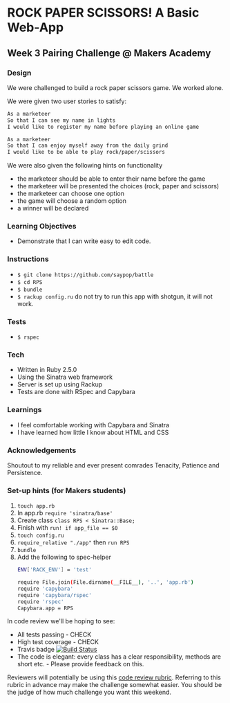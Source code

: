 # ROCK PAPER SCISSORS! A Basic Web-App

## Week 3 Pairing Challenge @ Makers Academy

### Design
We were challenged to build a rock paper scissors game. We worked alone.

We were given two user stories to satisfy:

```sh
As a marketeer
So that I can see my name in lights
I would like to register my name before playing an online game

As a marketeer
So that I can enjoy myself away from the daily grind
I would like to be able to play rock/paper/scissors
```

We were also given the following hints on functionality

-   the marketeer should be able to enter their name before the game
-   the marketeer will be presented the choices (rock, paper and scissors)
-   the marketeer can choose one option
-   the game will choose a random option
-   a winner will be declared

### Learning Objectives
-   Demonstrate that I can write easy to edit code.

### Instructions
-   `$ git clone https://github.com/saypop/battle`
-   `$ cd RPS`
-   `$ bundle`
-   `$ rackup config.ru` do not try to run this app with shotgun, it will not work.

### Tests
-   `$ rspec`

### Tech
-   Written in Ruby 2.5.0
-   Using the Sinatra web framework
-   Server is set up using Rackup
-   Tests are done with RSpec and Capybara

### Learnings
-   I feel comfortable working with Capybara and Sinatra
-   I have learned how little I know about HTML and CSS

### Acknowledgements
Shoutout to my reliable and ever present comrades Tenacity, Patience and Persistence.

### Set-up hints (for Makers students)
1.  `touch app.rb`
2.  In app.rb `require 'sinatra/base'`
3.  Create class `class RPS < Sinatra::Base;`
4.  Finish with `run! if app_file == $0`
5.  `touch config.ru`
6.  `require_relative "./app"` then `run RPS`
7.  `bundle`
8.  Add the following to spec-helper
    ```sh
    ENV['RACK_ENV'] = 'test'

    require File.join(File.dirname(__FILE__), '..', 'app.rb')
    require 'capybara'
    require 'capybara/rspec'
    require 'rspec'
    Capybara.app = RPS
    ```

In code review we'll be hoping to see:

*   All tests passing - CHECK
*   High test coverage - CHECK
*   Travis badge [![Build Status](https://travis-ci.org/saypop/rps-challenge.svg?branch=master)](https://travis-ci.org/saypop/rps-challenge)
*   The code is elegant: every class has a clear responsibility, methods are short etc. - Please provide feedback on this.

Reviewers will potentially be using this [code review rubric](docs/review.md).  Referring to this rubric in advance may make the challenge somewhat easier.  You should be the judge of how much challenge you want this weekend.
